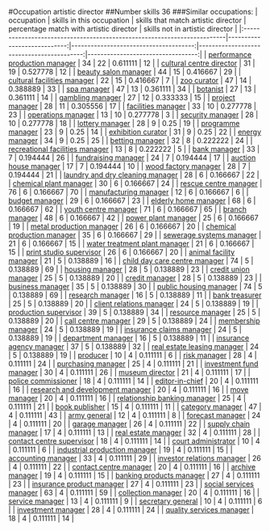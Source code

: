 #Occupation artistic director
##Number skills 36
###Similar occupations:
| occupation                                                              |   skills in this occupation |   skills that match artistic director |   percentage match with artistic director |   skills not in artistic director |
|:------------------------------------------------------------------------|----------------------------:|--------------------------------------:|------------------------------------------:|----------------------------------:|
| [performance production manager](performance_production_manager.md)     |                          34 |                                    22 |                                  0.611111 |                                12 |
| [cultural centre director](cultural_centre_director.md)                 |                          31 |                                    19 |                                  0.527778 |                                12 |
| [beauty salon manager](beauty_salon_manager.md)                         |                          44 |                                    15 |                                  0.416667 |                                29 |
| [cultural facilities manager](cultural_facilities_manager.md)           |                          22 |                                    15 |                                  0.416667 |                                 7 |
| [zoo curator](zoo_curator.md)                                           |                          47 |                                    14 |                                  0.388889 |                                33 |
| [spa manager](spa_manager.md)                                           |                          47 |                                    13 |                                  0.361111 |                                34 |
| [botanist](botanist.md)                                                 |                          27 |                                    13 |                                  0.361111 |                                14 |
| [gambling manager](gambling_manager.md)                                 |                          27 |                                    12 |                                  0.333333 |                                15 |
| [project manager](project_manager.md)                                   |                          28 |                                    11 |                                  0.305556 |                                17 |
| [facilities manager](facilities_manager.md)                             |                          33 |                                    10 |                                  0.277778 |                                23 |
| [operations manager](operations_manager.md)                             |                          13 |                                    10 |                                  0.277778 |                                 3 |
| [security manager](security_manager.md)                                 |                          28 |                                    10 |                                  0.277778 |                                18 |
| [lottery manager](lottery_manager.md)                                   |                          28 |                                     9 |                                  0.25     |                                19 |
| [programme manager](programme_manager.md)                               |                          23 |                                     9 |                                  0.25     |                                14 |
| [exhibition curator](exhibition_curator.md)                             |                          31 |                                     9 |                                  0.25     |                                22 |
| [energy manager](energy_manager.md)                                     |                          34 |                                     9 |                                  0.25     |                                25 |
| [betting manager](betting_manager.md)                                   |                          32 |                                     8 |                                  0.222222 |                                24 |
| [recreational facilities manager](recreational_facilities_manager.md)   |                          13 |                                     8 |                                  0.222222 |                                 5 |
| [bank manager](bank_manager.md)                                         |                          33 |                                     7 |                                  0.194444 |                                26 |
| [fundraising manager](fundraising_manager.md)                           |                          24 |                                     7 |                                  0.194444 |                                17 |
| [auction house manager](auction_house_manager.md)                       |                          17 |                                     7 |                                  0.194444 |                                10 |
| [wood factory manager](wood_factory_manager.md)                         |                          28 |                                     7 |                                  0.194444 |                                21 |
| [laundry and dry cleaning manager](laundry_and_dry_cleaning_manager.md) |                          28 |                                     6 |                                  0.166667 |                                22 |
| [chemical plant manager](chemical_plant_manager.md)                     |                          30 |                                     6 |                                  0.166667 |                                24 |
| [rescue centre manager](rescue_centre_manager.md)                       |                          76 |                                     6 |                                  0.166667 |                                70 |
| [manufacturing manager](manufacturing_manager.md)                       |                          12 |                                     6 |                                  0.166667 |                                 6 |
| [budget manager](budget_manager.md)                                     |                          29 |                                     6 |                                  0.166667 |                                23 |
| [elderly home manager](elderly_home_manager.md)                         |                          68 |                                     6 |                                  0.166667 |                                62 |
| [youth centre manager](youth_centre_manager.md)                         |                          71 |                                     6 |                                  0.166667 |                                65 |
| [branch manager](branch_manager.md)                                     |                          48 |                                     6 |                                  0.166667 |                                42 |
| [power plant manager](power_plant_manager.md)                           |                          25 |                                     6 |                                  0.166667 |                                19 |
| [metal production manager](metal_production_manager.md)                 |                          26 |                                     6 |                                  0.166667 |                                20 |
| [chemical production manager](chemical_production_manager.md)           |                          35 |                                     6 |                                  0.166667 |                                29 |
| [sewerage systems manager](sewerage_systems_manager.md)                 |                          21 |                                     6 |                                  0.166667 |                                15 |
| [water treatment plant manager](water_treatment_plant_manager.md)       |                          21 |                                     6 |                                  0.166667 |                                15 |
| [print studio supervisor](print_studio_supervisor.md)                   |                          26 |                                     6 |                                  0.166667 |                                20 |
| [animal facility manager](animal_facility_manager.md)                   |                          21 |                                     5 |                                  0.138889 |                                16 |
| [child day care centre manager](child_day_care_centre_manager.md)       |                          74 |                                     5 |                                  0.138889 |                                69 |
| [housing manager](housing_manager.md)                                   |                          28 |                                     5 |                                  0.138889 |                                23 |
| [credit union manager](credit_union_manager.md)                         |                          25 |                                     5 |                                  0.138889 |                                20 |
| [credit manager](credit_manager.md)                                     |                          28 |                                     5 |                                  0.138889 |                                23 |
| [business manager](business_manager.md)                                 |                          35 |                                     5 |                                  0.138889 |                                30 |
| [public housing manager](public_housing_manager.md)                     |                          74 |                                     5 |                                  0.138889 |                                69 |
| [research manager](research_manager.md)                                 |                          16 |                                     5 |                                  0.138889 |                                11 |
| [bank treasurer](bank_treasurer.md)                                     |                          25 |                                     5 |                                  0.138889 |                                20 |
| [client relations manager](client_relations_manager.md)                 |                          24 |                                     5 |                                  0.138889 |                                19 |
| [production supervisor](production_supervisor.md)                       |                          39 |                                     5 |                                  0.138889 |                                34 |
| [resource manager](resource_manager.md)                                 |                          25 |                                     5 |                                  0.138889 |                                20 |
| [call centre manager](call_centre_manager.md)                           |                          29 |                                     5 |                                  0.138889 |                                24 |
| [membership manager](membership_manager.md)                             |                          24 |                                     5 |                                  0.138889 |                                19 |
| [insurance claims manager](insurance_claims_manager.md)                 |                          24 |                                     5 |                                  0.138889 |                                19 |
| [department manager](department_manager.md)                             |                          16 |                                     5 |                                  0.138889 |                                11 |
| [insurance agency manager](insurance_agency_manager.md)                 |                          37 |                                     5 |                                  0.138889 |                                32 |
| [real estate leasing manager](real_estate_leasing_manager.md)           |                          24 |                                     5 |                                  0.138889 |                                19 |
| [producer](producer.md)                                                 |                          10 |                                     4 |                                  0.111111 |                                 6 |
| [risk manager](risk_manager.md)                                         |                          28 |                                     4 |                                  0.111111 |                                24 |
| [purchasing manager](purchasing_manager.md)                             |                          25 |                                     4 |                                  0.111111 |                                21 |
| [investment fund manager](investment_fund_manager.md)                   |                          30 |                                     4 |                                  0.111111 |                                26 |
| [museum director](museum_director.md)                                   |                          21 |                                     4 |                                  0.111111 |                                17 |
| [police commissioner](police_commissioner.md)                           |                          18 |                                     4 |                                  0.111111 |                                14 |
| [editor-in-chief](editor-in-chief.md)                                   |                          20 |                                     4 |                                  0.111111 |                                16 |
| [research and development manager](research_and_development_manager.md) |                          20 |                                     4 |                                  0.111111 |                                16 |
| [move manager](move_manager.md)                                         |                          20 |                                     4 |                                  0.111111 |                                16 |
| [relationship banking manager](relationship_banking_manager.md)         |                          25 |                                     4 |                                  0.111111 |                                21 |
| [book publisher](book_publisher.md)                                     |                          15 |                                     4 |                                  0.111111 |                                11 |
| [category manager](category_manager.md)                                 |                          47 |                                     4 |                                  0.111111 |                                43 |
| [army general](army_general.md)                                         |                          12 |                                     4 |                                  0.111111 |                                 8 |
| [forecast manager](forecast_manager.md)                                 |                          24 |                                     4 |                                  0.111111 |                                20 |
| [garage manager](garage_manager.md)                                     |                          26 |                                     4 |                                  0.111111 |                                22 |
| [supply chain manager](supply_chain_manager.md)                         |                          17 |                                     4 |                                  0.111111 |                                13 |
| [real estate manager](real_estate_manager.md)                           |                          32 |                                     4 |                                  0.111111 |                                28 |
| [contact centre supervisor](contact_centre_supervisor.md)               |                          18 |                                     4 |                                  0.111111 |                                14 |
| [court administrator](court_administrator.md)                           |                          10 |                                     4 |                                  0.111111 |                                 6 |
| [industrial production manager](industrial_production_manager.md)       |                          19 |                                     4 |                                  0.111111 |                                15 |
| [accounting manager](accounting_manager.md)                             |                          33 |                                     4 |                                  0.111111 |                                29 |
| [investor relations manager](investor_relations_manager.md)             |                          26 |                                     4 |                                  0.111111 |                                22 |
| [contact centre manager](contact_centre_manager.md)                     |                          20 |                                     4 |                                  0.111111 |                                16 |
| [archive manager](archive_manager.md)                                   |                          19 |                                     4 |                                  0.111111 |                                15 |
| [banking products manager](banking_products_manager.md)                 |                          27 |                                     4 |                                  0.111111 |                                23 |
| [insurance product manager](insurance_product_manager.md)               |                          27 |                                     4 |                                  0.111111 |                                23 |
| [social services manager](social_services_manager.md)                   |                          63 |                                     4 |                                  0.111111 |                                59 |
| [collection manager](collection_manager.md)                             |                          20 |                                     4 |                                  0.111111 |                                16 |
| [service manager](service_manager.md)                                   |                          13 |                                     4 |                                  0.111111 |                                 9 |
| [secretary general](secretary_general.md)                               |                          10 |                                     4 |                                  0.111111 |                                 6 |
| [investment manager](investment_manager.md)                             |                          28 |                                     4 |                                  0.111111 |                                24 |
| [quality services manager](quality_services_manager.md)                 |                          18 |                                     4 |                                  0.111111 |                                14 |
